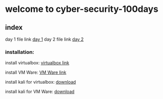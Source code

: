 # welcome to cyber-security-100days

## index
  day 1 file link [day 1](https://github.com/yagendro/cyber-security-100days/blob/main/day%201)
  day 2 file link [day 2](https://github.com/yagendro/cyber-security-100days/blob/main/day%202)


### installation:
  install virtualbox: [virtualbox link](https://download.virtualbox.org/virtualbox/7.0.18/VirtualBox-7.0.18-162988-Win.exe)<br>
      
  install VM Ware: [VM Ware link]()<br>

  install kali for virtualbox: [download](https://cdimage.kali.org/kali-2024.2/kali-linux-2024.2-virtualbox-amd64.7z)<br>

  install kali for VM Ware: [download](https://cdimage.kali.org/kali-2024.2/kali-linux-2024.2-vmware-amd64.7z)<br>

      
    
